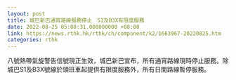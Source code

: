 ```yaml
---
layout: post
title: 城巴新巴通宵路線服務停止　S1及B3X有限度服務
date: 2022-08-25 05:08:31.000000000 +08:00
link: https://news.rthk.hk/rthk/ch/component/k2/1663967-20220825.htm
categories: rthk
---
```


八號熱帶氣旋警告信號現正生效，城巴新巴宣布，所有通宵路線現時停止服務。除城巴S1及B3X號線於頭班車起提供有限度服務外，所有日間路線暫停服務。

